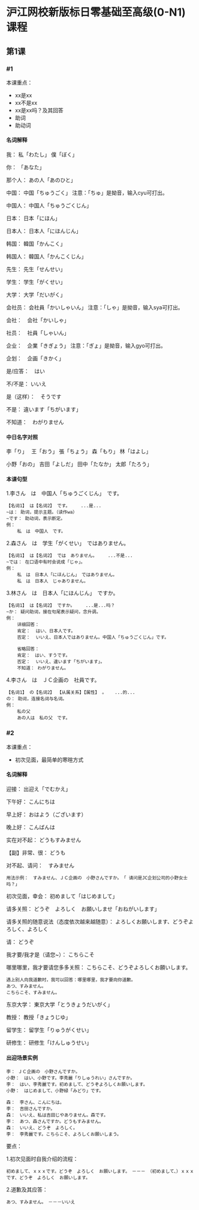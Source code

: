 # 沪江网校新版标日零基础至高级(0-N1)课程

## 第1课

### #1

本课重点：

- xx是xx
- xx不是xx
- xx是xx吗？及其回答
- 助词
- 助动词

#### 名词解释

我： 私「わたし」
    僕「ぼく」
    

你： 「あなた」

那个人： あの人「あのひと」

中国： 中国「ちゅうごく」   注意：「ちゅ」是拗音，输入cyu可打出。

中国人： 中国人「ちゅうごくじん」

日本： 日本「にほん」

日本人： 日本人「にほんじん」

韩国： 韓国「かんこく」

韩国人： 韓国人「かんこくじん」

先生： 先生「せんせい」

学生： 学生「がくせい」

大学： 大学「だいがく」

会社员： 会社員「かいしゃいん」    注意：「しゃ」是拗音，输入sya可打出。

会社：　会社「かいしゃ」

社员：　社員「しゃいん」

企业：　企業「きぎょう」        注意：「ぎょ」是拗音，输入gyo可打出。

企划：　企画「きかく」

是/应答：　はい

不/不是： いいえ

是（这样）：　そうです

不是： 違います「ちがいます」

不知道：　わがりません

#### 中日名字对照

李「り」　  王「おう」      張「ちょう」        森「もり」      林「はよし」

小野「おの」        吉田「よしだ」      田中「たなか」      太郎「たろう」

#### 本课句型

1.李さん　は　中国人「ちゅうごくじん」　です。
```
【名词1】 は【名词2】 です。    ...是...
~は： 助词，提示主题。（读作wa）
~です： 助动词，表示断定。
例：
    私　は　中国人　です。
```

2.森さん　は　学生「がくせい」　ではありません。
```
【名词1】 は【名词2】 では　ありません。    ...不是...
~では： 在口语中有时会说成「じゃ」。
例：
    私　は　日本人「にほんじん」　ではありません。
    私　は　日本人　じゃありません。
```

3.林さん　は　日本人「にほんじん」　ですか。
```
【名词1】 は【名词2】 ですか。    ...是...吗？
~か： 疑问助词，接在句尾表示疑问，念升调。
例：
    详细回答：
    肯定：  はい、日本人です。
    否定：  いいえ、日本人ではありません。中国人「ちゅうごくじん」です。

    省略回答：
    肯定：　はい、すうです。
    否定：  いいえ、違います「ちがいます」。
    不知道： わがりません。
```

4.李さん　は　ＪＣ企画の　社員です。
```
【名词1】 の【名词2】 【从属关系】【属性】 。   ...的...
の： 助词，连接名词与名词。
例：
    私の父
    あの人は　私の父　です。
```

### #2

本课重点：

- 初次见面，最简单的寒暄方式

#### 名词解释

迎接： 出迎え「でむかえ」

下午好： こんにちは

早上好： おはよう（ございます）

晚上好： こんばんは

实在对不起： どうもすみません

【副】非常、很： どうも

对不起、请问：　すみません

`用法示例：　すみません、ＪＣ企画の　小野さんですか。　「 请问是JC企划公司的小野女士吗？」`

初次见面，幸会： 初めまして「はじめまして」

请多关照： どうぞ　よろしく　お願いしませ「おねがいします」

请多关照的随意说法（态度依次越来越随意）： よろしくお願いします、どうぞよろしく、よろしく

请： どうぞ

我才要/我才是（请您~）： こちらこそ

哪里哪里，我才要请您多多关照： こちらこそ、どうぞよろしくお願いします。

```
遇上别人向我道歉时，我可以回答：哪里哪里，我才要向你道歉。
あつ、すみません。
こちらこそ、すみません。
```

东京大学： 東京大学「とうきょうだいがく」

教授： 教授「きょうじゆ」

留学生： 留学生「りゅうがくせい」

研修生： 研修生「けんしゅうせい」

#### 出迎场景实例

```
李： ＪＣ企画の　小野さんですか。 
小野：　はい、小野です。李秀麗「りしゅうれい」さんですか。
李：　はい、李秀麗です。初めまして、どうぞよろしくお願いします。
小野：　はじめまして、小野緑「みどり」です。

森：　李さん、こんにちは。
李：　吉田さんですか。
森：　いいえ、私は吉田じやありません。森です。
李：　あつ、森さんですか。どうもすみません。
森：　いいえ、どうぞ　よろしく。
李：　李秀麗です。こちらこそ、よろしくお願いしまう。
```

要点：

1.初次见面时自我介绍的流程：

`初めまして、ｘｘｘです。どうぞ　よろしく　お願いします。　－－－　（初めまして、）ｘｘｘです、どうぞ　よろしく　お願いします。`

2.道歉及其应答：

`あつ、すみません。　－－－いいえ`
